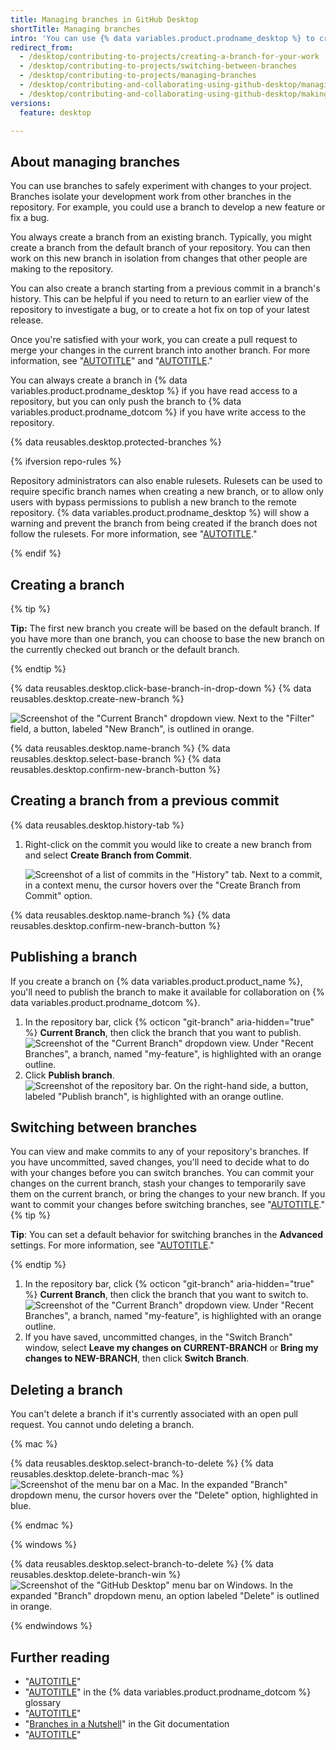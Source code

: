 ```yaml
---
title: Managing branches in GitHub Desktop
shortTitle: Managing branches
intro: 'You can use {% data variables.product.prodname_desktop %} to create a new branch off of an existing branch in your repository so you can safely experiment with changes.'
redirect_from:
  - /desktop/contributing-to-projects/creating-a-branch-for-your-work
  - /desktop/contributing-to-projects/switching-between-branches
  - /desktop/contributing-to-projects/managing-branches
  - /desktop/contributing-and-collaborating-using-github-desktop/managing-branches
  - /desktop/contributing-and-collaborating-using-github-desktop/making-changes-in-a-branch/managing-branches
versions:
  feature: desktop

---
```

## About managing branches

You can use branches to safely experiment with changes to your project. Branches isolate your development work from other branches in the repository. For example, you could use a branch to develop a new feature or fix a bug.

You always create a branch from an existing branch. Typically, you might create a branch from the default branch of your repository. You can then work on this new branch in isolation from changes that other people are making to the repository.

You can also create a branch starting from a previous commit in a branch's history. This can be helpful if you need to return to an earlier view of the repository to investigate a bug, or to create a hot fix on top of your latest release.

Once you're satisfied with your work, you can create a pull request to merge your changes in the current branch into another branch. For more information, see "[AUTOTITLE](/desktop/contributing-and-collaborating-using-github-desktop/working-with-your-remote-repository-on-github-or-github-enterprise/creating-an-issue-or-pull-request-from-github-desktop)" and "[AUTOTITLE](/pull-requests/collaborating-with-pull-requests/proposing-changes-to-your-work-with-pull-requests/about-pull-requests)."

You can always create a branch in {% data variables.product.prodname_desktop %} if you have read access to a repository, but you can only push the branch to {% data variables.product.prodname_dotcom %} if you have write access to the repository.

{% data reusables.desktop.protected-branches %}

{% ifversion repo-rules %}

Repository administrators can also enable rulesets. Rulesets can be used to require specific branch names when creating a new branch, or to allow only users with bypass permissions to publish a new branch to the remote repository. {% data variables.product.prodname_desktop %} will show a warning and prevent the branch from being created if the branch does not follow the rulesets. For more information, see "[AUTOTITLE](/enterprise-cloud@latest/repositories/configuring-branches-and-merges-in-your-repository/managing-rulesets/about-rulesets)."

{% endif %}

## Creating a branch

{% tip %}

**Tip:** The first new branch you create will be based on the default branch. If you have more than one branch, you can choose to base the new branch on the currently checked out branch or the default branch.

{% endtip %}

{% data reusables.desktop.click-base-branch-in-drop-down %}
{% data reusables.desktop.create-new-branch %}

   ![Screenshot of the "Current Branch" dropdown view. Next to the "Filter" field, a button, labeled "New Branch", is outlined in orange.](/assets/images/help/desktop/new-branch-button-mac.png)

{% data reusables.desktop.name-branch %}
{% data reusables.desktop.select-base-branch %}
{% data reusables.desktop.confirm-new-branch-button %}

## Creating a branch from a previous commit

{% data reusables.desktop.history-tab %}
1. Right-click on the commit you would like to create a new branch from and select **Create Branch from Commit**.

   ![Screenshot of a list of commits in the "History" tab. Next to a commit, in a context menu, the cursor hovers over the "Create Branch from Commit" option.](/assets/images/help/desktop/create-branch-from-commit-context-menu.png)

{% data reusables.desktop.name-branch %}
{% data reusables.desktop.confirm-new-branch-button %}

## Publishing a branch

If you create a branch on {% data variables.product.product_name %}, you'll need to publish the branch to make it available for collaboration on {% data variables.product.prodname_dotcom %}.

1. In the repository bar, click {% octicon "git-branch" aria-hidden="true" %} **Current Branch**, then click the branch that you want to publish.
   ![Screenshot of the "Current Branch" dropdown view. Under "Recent Branches", a branch, named "my-feature", is highlighted with an orange outline.](/assets/images/help/desktop/select-branch-from-dropdown.png)
1. Click **Publish branch**.
   ![Screenshot of the repository bar. On the right-hand side, a button, labeled "Publish branch", is highlighted with an orange outline.](/assets/images/help/desktop/publish-branch-button.png)

## Switching between branches

You can view and make commits to any of your repository's branches. If you have uncommitted, saved changes, you'll need to decide what to do with your changes before you can switch branches. You can commit your changes on the current branch, stash your changes to temporarily save them on the current branch, or bring the changes to your new branch. If you want to commit your changes before switching branches, see "[AUTOTITLE](/desktop/contributing-and-collaborating-using-github-desktop/making-changes-in-a-branch/committing-and-reviewing-changes-to-your-project-in-github-desktop)."
{% tip %}

**Tip**: You can set a default behavior for switching branches in the **Advanced** settings. For more information, see "[AUTOTITLE](/desktop/installing-and-configuring-github-desktop/configuring-and-customizing-github-desktop/configuring-basic-settings-in-github-desktop)."

{% endtip %}

1. In the repository bar, click {% octicon "git-branch" aria-hidden="true" %} **Current Branch**, then click the branch that you want to switch to.
   ![Screenshot of the "Current Branch" dropdown view. Under "Recent Branches", a branch, named "my-feature", is highlighted with an orange outline.](/assets/images/help/desktop/select-branch-from-dropdown.png)
1. If you have saved, uncommitted changes, in the "Switch Branch" window, select **Leave my changes on CURRENT-BRANCH** or **Bring my changes to NEW-BRANCH**, then click **Switch Branch**.

## Deleting a branch

You can't delete a branch if it's currently associated with an open pull request. You cannot undo deleting a branch.

{% mac %}

{% data reusables.desktop.select-branch-to-delete %}
{% data reusables.desktop.delete-branch-mac %}
   ![Screenshot of the menu bar on a Mac. In the expanded "Branch" dropdown menu, the cursor hovers over the "Delete" option, highlighted in blue.](/assets/images/help/desktop/delete-branch-mac.png)

{% endmac %}

{% windows %}

{% data reusables.desktop.select-branch-to-delete %}
{% data reusables.desktop.delete-branch-win %}
   ![Screenshot of the "GitHub Desktop" menu bar on Windows. In the expanded "Branch" dropdown menu, an option labeled "Delete" is outlined in orange.](/assets/images/help/desktop/delete-branch-win.png)

{% endwindows %}

## Further reading

- "[AUTOTITLE](/desktop/contributing-and-collaborating-using-github-desktop/adding-and-cloning-repositories/cloning-a-repository-from-github-to-github-desktop)"
- "[AUTOTITLE](/get-started/quickstart/github-glossary#branch)" in the {% data variables.product.prodname_dotcom %} glossary
- "[AUTOTITLE](/pull-requests/collaborating-with-pull-requests/proposing-changes-to-your-work-with-pull-requests/about-branches)"
- "[Branches in a Nutshell](https://git-scm.com/book/en/v2/Git-Branching-Branches-in-a-Nutshell)" in the Git documentation
- "[AUTOTITLE](/desktop/contributing-and-collaborating-using-github-desktop/making-changes-in-a-branch/stashing-changes-in-github-desktop)"
